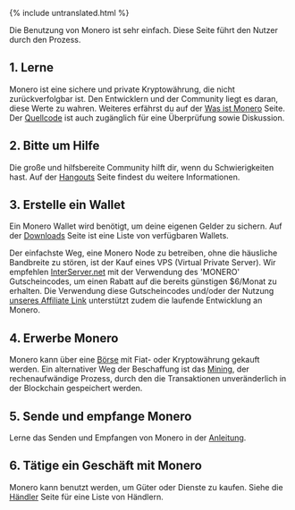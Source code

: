 {% include untranslated.html %}
<div class="text-center container description">
    <p>Die Benutzung von Monero ist sehr einfach. Diese Seite führt den Nutzer durch den Prozess.</p>
</div>
<div class="using">
    <section class="container">
        <div class="row">      
            <!-- full block-->
            <div class="full col-lg-12 col-md-12 col-sm-12 col-xs-12">
                <div class="info-block text-adapt">
                    <div class="row center-xs">
                        <div class="col">
                            <h2>1. Lerne</h2>
                        </div>
                    </div>
                    <div class="row start-xs">
                        <p>Monero ist eine sichere und private Kryptowährung, die nicht zurückverfolgbar ist. Den Entwicklern und der Community liegt es daran, diese Werte zu wahren. Weiteres erfährst du auf der <a href="{{site.baseurl}}/get-started/what-is-monero/">Was ist Monero</a> Seite. Der <a href="https://github.com/monero-project">Quellcode</a> ist auch zugänglich für eine Überprüfung sowie Diskussion.</p>
                    </div>
                </div>
            </div>
            <!-- end full block -->
        </div>
    </section>
    <section class="container">
        <div class="row">
            <div class="left half no-pad-sm col-lg-6 col-md-6 col-sm-12 col-xs-12">
                <div class="info-block">
                    <div class="row center-xs">
                        <div class="col">
                            <h2>2. Bitte um Hilfe</h2>
                        </div>
                    </div>
                    <div class="row start-xs">
                        <p>Die große und hilfsbereite Community hilft dir, wenn du Schwierigkeiten hast. Auf der <a href="{{site.baseurl}}/community/hangouts/">Hangouts</a> Seite findest du weitere Informationen.</p>
                    </div>
                </div>
            </div>
            <div class="right half col-lg-6 col-md-6 col-sm-12 col-xs-12">
                <div class="info-block">
                    <div class="row center-xs">
                        <div class="col">
                            <h2>3. Erstelle ein Wallet</h2>
                        </div>
                    </div>
                    <div class="row start-xs">
                        <p>Ein Monero Wallet wird benötigt, um deine eigenen Gelder zu sichern. Auf der <a href="{{site.baseurl}}/downloads/">Downloads</a> Seite ist eine Liste von verfügbaren Wallets.</p>
                        <p>Der einfachste Weg, eine Monero Node zu betreiben, ohne die häusliche Bandbreite zu stören, ist der Kauf eines VPS (Virtual Private Server). Wir empfehlen <a href="https://interserver.net/dock/vps-231552.html">InterServer.net</a> mit der Verwendung des 'MONERO' Gutscheincodes, um einen Rabatt auf die bereits günstigen $6/Monat zu erhalten. Die Verwendung diese Gutscheincodes und/oder der Nutzung <a href="https://interserver.net/dock/vps-231552.html">unseres Affiliate Link</a> unterstützt zudem die laufende Entwicklung an Monero.</p>
                    </div>
                </div>
            </div>
        </div>
    </section>
    <section class="container">
        <div class="row">      
            <!-- full block-->
            <div class="full col-lg-12 col-md-12 col-sm-12 col-xs-12">
                <div class="info-block text-adapt">
                    <div class="row center-xs">
                        <div class="col">
                            <h2>4. Erwerbe Monero</h2>
                        </div>
                    </div>
                    <div class="row start-xs">
                        <p>Monero kann über eine <a href="{{site.baseurl}}/community/merchants#exchanges">Börse</a> mit Fiat- oder Kryptowährung gekauft werden. Ein alternativer Weg der Beschaffung ist das <a href="{{site.baseurl}}/get-started/mining/">Mining</a>, der rechenaufwändige Prozess, durch den die Transaktionen unveränderlich in der Blockchain gespeichert werden.</p>
                    </div>
                </div>
            </div>
            <!-- end full block -->
        </div>
    </section>
        <section class="container">
        <div class="row">
            <div class="left half no-pad-sm col-lg-6 col-md-6 col-sm-12 col-xs-12">
                <div class="info-block">
                    <div class="row center-xs">
                        <div class="col">
                            <h2>5. Sende und empfange Monero</h2>
                        </div>
                    </div>
                    <div class="row start-xs">
                        <p>Lerne das Senden und Empfangen von Monero in der <a href="{{site.baseurl}}/get-started/accepting/">Anleitung</a>.</p>
                    </div>
                </div>
            </div>
            <div class="right half col-lg-6 col-md-6 col-sm-12 col-xs-12">
                <div class="info-block">
                    <div class="row center-xs">
                        <div class="col">
                            <h2>6. Tätige ein Geschäft mit Monero</h2>
                        </div>
                    </div>
                    <div class="row start-xs">
                        <p>Monero kann benutzt werden, um Güter oder Dienste zu kaufen. Siehe die <a href="{{site.baseurl}}/community/merchants/">Händler</a> Seite für eine Liste von Händlern. </p>
                    </div>
                </div>
            </div>
        </div>
    </section>
</div>
